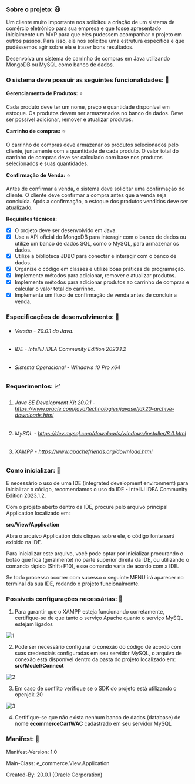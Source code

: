 ### Sobre o projeto: :smiley:

Um cliente muito importante nos solicitou a criação de um sistema de comércio eletrônico para sua empresa e que fosse apresentado inicialmente um MVP para que eles pudessem acompanhar o projeto em outros passos. Para isso, ele nos solicitou uma estrutura específica e que pudéssemos agir sobre ela e trazer bons resultados.

Desenvolva um sistema de carrinho de compras em Java utilizando MongoDB ou MySQL como banco de dados. 

### O sistema deve possuir as seguintes funcionalidades: :paperclip:

**Gerenciamento de Produtos:** :star:

Cada produto deve ter um nome, preço e quantidade disponível em estoque. Os produtos devem ser armazenados no banco de dados. Deve ser possível adicionar, remover e atualizar produtos.

**Carrinho de compras:** :star:

O carrinho de compras deve armazenar os produtos selecionados pelo cliente, juntamente com a quantidade de cada produto. O valor total do carrinho de compras deve ser calculado com base nos produtos selecionados e suas quantidades.

**Confirmação de Venda:** :star:

Antes de confirmar a venda, o sistema deve solicitar uma confirmação do cliente. O cliente deve confirmar a compra antes que a venda seja concluída. Após a confirmação, o estoque dos produtos vendidos deve ser atualizado.

**Requisitos técnicos:**

- [x] O projeto deve ser desenvolvido em Java. 
- [x] Use a API oficial do MongoDB para interagir com o banco de dados ou utilize um banco de dados SQL, como o MySQL, para armazenar os dados. 
- [x] Utilize a biblioteca JDBC para conectar e interagir com o banco de dados. 
- [x] Organize o código em classes e utilize boas práticas de programação.
- [x] Implemente métodos para adicionar, remover e atualizar produtos. 
- [x] Implemente métodos para adicionar produtos ao carrinho de compras e calcular o valor total do carrinho. 
- [x] Implemente um fluxo de confirmação de venda antes de concluir a venda.

### Especificações de desenvolvimento: :open_file_folder:

- ###### Versão - 20.0.1 do Java.

- ###### IDE - IntelliJ IDEA Community Edition 2023.1.2

- ###### Sistema Operacional - Windows 10 Pro x64

### Requerimentos: :chart_with_upwards_trend:

1. ###### Java SE Development Kit 20.0.1 - https://www.oracle.com/java/technologies/javase/jdk20-archive-downloads.html

2. ###### MySQL - https://dev.mysql.com/downloads/windows/installer/8.0.html

3. ###### XAMPP - https://www.apachefriends.org/download.html

### Como inicializar: :mag_right:

É necessário o uso de uma IDE (integrated development environment) para inicializar o código, recomendamos o uso da IDE - IntelliJ IDEA Community Edition 2023.1.2.

Com o projeto aberto dentro da IDE, procure pelo arquivo principal Application localizado em:

**src/View/Application**

Abra o arquivo Application dois cliques sobre ele, o código fonte será exibido na IDE.

Para inicializar este arquivo, você pode optar por inicializar procurando o botão que fica (geralmente) no parte superior direita da IDE, ou utilizando o comando rápido (Shift+F10), esse comando varia de acordo com a IDE.

Se todo processo ocorrer com sucesso o seguinte MENU irá aparecer no terminal da sua IDE, rodando o projeto funcionalmente.

### Possíveis configurações necessárias: :bug:

1. Para garantir que o XAMPP esteja funcionando corretamente, certifique-se de que tanto o serviço Apache quanto o serviço MySQL estejam ligados

![1](https://github.com/WolneiACordeiro/desafio-1-e-commerce/assets/78006412/1947ae0f-f04a-4b05-b68a-dc4f5fc21a9c)

2. Pode ser necessário configurar o conexão do código de acordo com suas credenciais configuradas em seu servidor MySQL, o arquivo de conexão está disponível dentro da pasta do projeto localizado em: **src/Model/Connect**

![2](https://github.com/WolneiACordeiro/desafio-1-e-commerce/assets/78006412/ed95d8a1-b432-45c9-bb47-e1b4e73c3500)

3. Em caso de conflito verifique se o SDK do projeto está utilizando o openjdk-20

![3](https://github.com/WolneiACordeiro/desafio-1-e-commerce/assets/78006412/ac36edea-0548-445a-a965-5cee966fa10c)

4. Certifique-se que não exista nenhum banco de dados (database) de nome **ecommerceCartWAC** cadastrado em seu servidor MySQL

### Manifest: :newspaper:

Manifest-Version: 1.0

Main-Class: e_commerce.View.Application

Created-By: 20.0.1 (Oracle Corporation)
